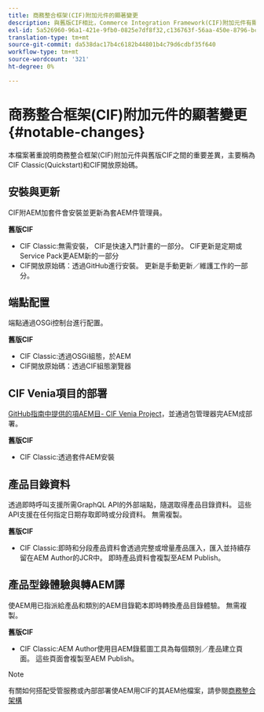```yaml
---
title: 商務整合框架(CIF)附加元件的顯著變更
description: 與舊版CIF相比，Commerce Integration Framework(CIF)附加元件有顯著的變更。
exl-id: 5a526960-96a1-421e-9fb0-0825e7df8f32,c136763f-56aa-450e-8796-bc84bf6c205d
translation-type: tm+mt
source-git-commit: da538dac17b4c6182b44801b4c79d6cdbf35f640
workflow-type: tm+mt
source-wordcount: '321'
ht-degree: 0%

---
```


# 商務整合框架(CIF)附加元件的顯著變更{#notable-changes}

本檔案著重說明商務整合框架(CIF)附加元件與舊版CIF之間的重要差異，主要稱為CIF Classic(Quickstart)和CIF開放原始碼。

## 安裝與更新

CIF附AEM加套件會安裝並更新為套AEM件管理員。

**舊版CIF**

* CIF Classic:無需安裝， CIF是快速入門計畫的一部分。 CIF更新是定期或Service Pack更AEM新的一部分
* CIF開放原始碼：透過GitHub進行安裝。 更新是手動更新／維護工作的一部分。

## 端點配置

端點通過OSGi控制台進行配置。

**舊版CIF**

* CIF Classic:透過OSGi組態，於AEM
* CIF開放原始碼：透過CIF組態瀏覽器

## CIF Venia項目的部署

[GitHub指南中提供的項AEM目- CIF Venia Project](https://github.com/adobe/aem-cif-guides-venia)，並通過包管理器完AEM成部署。

**舊版CIF**

* CIF Classic:透過套件AEM安裝

## 產品目錄資料

透過即時呼叫支援所需GraphQL API的外部端點，隨選取得產品目錄資料。 這些API支援在任何指定日期存取即時或分段資料。 無需複製。

**舊版CIF**

* CIF Classic:即時和分段產品資料會透過完整或增量產品匯入，匯入並持續存留在AEM Author的JCR中。 即時產品資料會複製至AEM Publish。

## 產品型錄體驗與轉AEM譯

使AEM用已指派給產品和類別的AEM目錄範本即時轉換產品目錄體驗。 無需複製。

**舊版CIF**

* CIF Classic:AEM Author使用目AEM錄藍圖工具為每個類別／產品建立頁面。 這些頁面會複製至AEM Publish。

>[!NOTE]
>
>有關如何搭配受管服務或內部部署使AEM用CIF的其AEM他檔案，請參閱[商務整合架構](https://www.adobe.io/apis/experiencecloud/commerce-integration-framework/getting-started.html)
